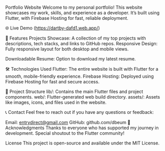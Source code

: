 


Portfolio Website
Welcome to my personal portfolio! This website showcases my work, skills, and experience as a developer. It’s built using Flutter, with Firebase Hosting for fast, reliable deployment.

🌐 Live Demo
(https://dartby-dafd1.web.app/)

🚀 Features
Projects Showcase: A collection of my top projects with descriptions, tech stacks, and links to GitHub repos.
Responsive Design: Fully responsive layout for both desktop and mobile views.

Downloadable Resume: Option to download my latest resume.


🛠️ Technologies Used
Flutter: The entire website is built with Flutter for a smooth, mobile-friendly experience.
Firebase Hosting: Deployed using Firebase Hosting for fast and secure access.

📂 Project Structure
lib/: Contains the main Flutter files and project components.
web/: Flutter-generated web build directory.
assets/: Assets like images, icons, and files used in the website.

📞 Contact
Feel free to reach out if you have any questions or feedback:

Email: entrydirect@gmail.com
GitHub: github.com/dbeum
🙏 Acknowledgments
Thanks to everyone who has supported my journey in development. Special shoutout to the Flutter community!

License
This project is open-source and available under the MIT License.

